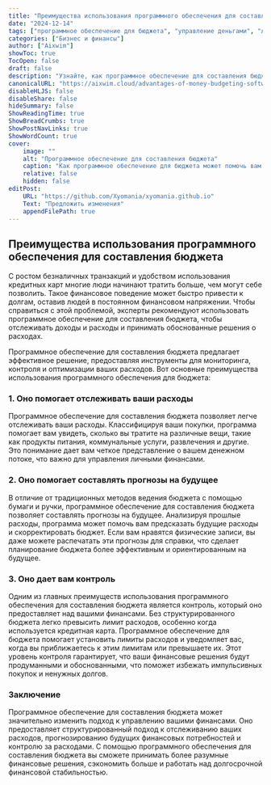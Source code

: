 ```yaml
---
title: "Преимущества использования программного обеспечения для составления бюджета"
date: "2024-12-14"
tags: ["программное обеспечение для бюджета", "управление деньгами", "личные финансы", "финансовый контроль", "отслеживание расходов"]
categories: ["Бизнес и финансы"]
author: ["Aixwim"]
showToc: true
TocOpen: false
draft: false
description: "Узнайте, как программное обеспечение для составления бюджета может помочь вам управлять финансами, отслеживать расходы и создавать устойчивый бюджет."
canonicalURL: "https://aixwim.cloud/advantages-of-money-budgeting-software"
disableHLJS: false
disableShare: false
hideSummary: false
ShowReadingTime: true
ShowBreadCrumbs: true
ShowPostNavLinks: true
ShowWordCount: true
cover:
    image: ""
    alt: "Программное обеспечение для составления бюджета"
    caption: "Как программное обеспечение для бюджета может помочь вам более эффективно управлять финансами."
    relative: false
    hidden: false
editPost:
    URL: "https://github.com/Xyomania/xyomania.github.io"
    Text: "Предложить изменения"
    appendFilePath: true
---
```


## Преимущества использования программного обеспечения для составления бюджета

С ростом безналичных транзакций и удобством использования кредитных карт многие люди начинают тратить больше, чем могут себе позволить. Такое финансовое поведение может быстро привести к долгам, оставив людей в постоянном финансовом напряжении. Чтобы справиться с этой проблемой, эксперты рекомендуют использовать программное обеспечение для составления бюджета, чтобы отслеживать доходы и расходы и принимать обоснованные решения о расходах.

Программное обеспечение для составления бюджета предлагает эффективное решение, предоставляя инструменты для мониторинга, контроля и оптимизации ваших расходов. Вот основные преимущества использования программного обеспечения для бюджета:

### **1. Оно помогает отслеживать ваши расходы**

Программное обеспечение для составления бюджета позволяет легче отслеживать ваши расходы. Классифицируя ваши покупки, программа помогает вам увидеть, сколько вы тратите на различные вещи, такие как продукты питания, коммунальные услуги, развлечения и другие. Это понимание дает вам четкое представление о вашем денежном потоке, что важно для управления личными финансами.

### **2. Оно помогает составлять прогнозы на будущее**

В отличие от традиционных методов ведения бюджета с помощью бумаги и ручки, программное обеспечение для составления бюджета позволяет составлять прогнозы на будущее. Анализируя прошлые расходы, программа может помочь вам предсказать будущие расходы и скорректировать бюджет. Если вам нравятся физические записи, вы даже можете распечатать эти прогнозы для справки, что сделает планирование бюджета более эффективным и ориентированным на будущее.

### **3. Оно дает вам контроль**

Одним из главных преимуществ использования программного обеспечения для составления бюджета является контроль, который оно предоставляет над вашими финансами. Без структурированного бюджета легко превысить лимит расходов, особенно когда используется кредитная карта. Программное обеспечение для бюджета помогает установить лимиты расходов и уведомляет вас, когда вы приближаетесь к этим лимитам или превышаете их. Этот уровень контроля гарантирует, что ваши финансовые решения будут продуманными и обоснованными, что поможет избежать импульсивных покупок и ненужных долгов.

### **Заключение**

Программное обеспечение для составления бюджета может значительно изменить подход к управлению вашими финансами. Оно предоставляет структурированный подход к отслеживанию ваших расходов, прогнозированию будущих финансовых потребностей и контролю за расходами. С помощью программного обеспечения для составления бюджета вы сможете принимать более разумные финансовые решения, сэкономить больше и работать над долгосрочной финансовой стабильностью.
